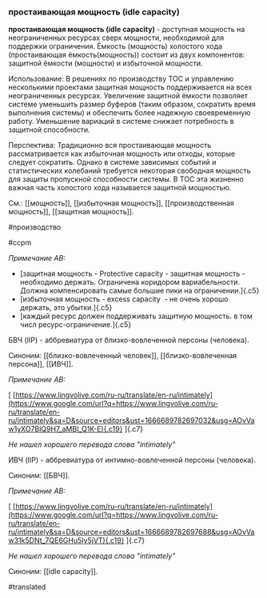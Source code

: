 ### простаивающая мощность (idle capacity)

**простаивающая мощность (idle capacity)** - доступная мощность на неограниченных ресурсах сверх мощности, необходимой для поддержки ограничения. Ёмкость (мощность) холостого хода (простаивающая ёмкость(мощность)) состоит из двух компонентов: защитной ёмкости (мощности) и избыточной мощности.

Использование: В решениях по производству ТОС и управлению несколькими проектами защитная мощность поддерживается на всех неограниченных ресурсах. Увеличение защитной ёмкости позволяет системе уменьшить размер буферов (таким образом, сократить время выполнения системы) и обеспечить более надежную своевременную работу. Уменьшение вариаций в системе снижает потребность в защитной способности.

Перспектива: Традиционно вся простаивающая мощность рассматривается как избыточная мощность или отходы, которые следует сократить. Однако в системе зависимых событий и статистических колебаний требуется некоторая свободная мощность для защиты пропускной способности системы. В ТОС эта жизненно важная часть холостого хода называется защитной мощностью.

См.: [[мощность]], [[избыточная мощность]], [[производственная мощность]], [[защитная мощность]].

#производство

#ccpm

*Примечание АВ:*

-   [защитная мощность - Protective capacity - защитная мощность - необходимо держать. Ограничена коридором вариабельности. Должна компенсировать самые большие пики на ограничении.]{.c5}
-   [избыточная мощность - excess capacity  - не очень хорошо держать, это убытки.]{.c5}
-   [каждый ресурс должен поддерживать защитную мощность. в том числ ресурс-ограничение.]{.c5}

БВЧ (IIP) - аббревиатура от близко-вовлеченной персоны (человека).

Синоним: [[близко-вовлеченный человек]], [[близко-вовлеченная персона]], [[ИВЧ]].

*Примечание АВ:*

[ [https://www.lingvolive.com/ru-ru/translate/en-ru/intimately](https://www.google.com/url?q=https://www.lingvolive.com/ru-ru/translate/en-ru/intimately&sa=D&source=editors&ust=1666689782697032&usg=AOvVaw1yXO7BlQ9H7_aMBI_Q1K-E){.c19} ]{.c7}

*Не нашел хорошего перевода слова "intimately"*

ИВЧ (IIP) - аббревиатура от интимно-вовлеченной персоны (человека).

Синоним: [[БВЧ]].

*Примечание АВ:*

[ [https://www.lingvolive.com/ru-ru/translate/en-ru/intimately](https://www.google.com/url?q=https://www.lingvolive.com/ru-ru/translate/en-ru/intimately&sa=D&source=editors&ust=1666689782697688&usg=AOvVaw31k5DNt_7QE6GHu5Iy5jVT){.c19} ]{.c7}

*Не нашел хорошего перевода слова "intimately"*

Синоним: [[idle capacity]].

#translated
